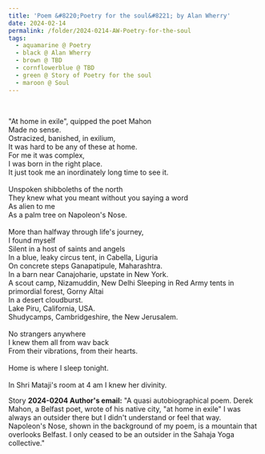 ```yaml
---
title: 'Poem &#8220;Poetry for the soul&#8221; by Alan Wherry'
date: 2024-02-14
permalink: /folder/2024-0214-AW-Poetry-for-the-soul
tags:
  - aquamarine @ Poetry
  - black @ Alan Wherry
  - brown @ TBD
  - cornflowerblue @ TBD
  - green @ Story of Poetry for the soul
  - maroon @ Soul
---
```


<br>

<p>
"At home in exile", quipped the poet Mahon<br>
Made no sense.<br>
Ostracized, banished, in exilium,<br>
It was hard to be any of these at home.<br>
For me it was complex,<br>
I was born in the right place.<br>
It just took me an inordinately long time to see it.<br>
<br>
Unspoken shibboleths of the north<br>
They knew what you meant without you saying a word<br>
As alien to me<br>
As a palm tree on Napoleon's Nose.<br>
<br>
More than halfway through life's journey,<br>
I found myself<br>
Silent in a host of saints and angels<br>
In a blue, leaky circus tent, in Cabella, Liguria<br>
On concrete steps Ganapatipule, Maharashtra.<br>
In a barn near Canajoharie, upstate in New York.<br>
A scout camp, Nizamuddin, New Delhi
Sleeping in Red Army tents in primordial forest, Gorny Altai<br>
In a desert cloudburst.<br>
Lake Piru, California, USA.<br>
Shudycamps, Cambridgeshire, the New Jerusalem.<br>
<br>
No strangers anywhere<br>
I knew them all from wav back<br>
From their vibrations, from their hearts.<br>
<br>
Home is where I sleep tonight.<br>
<br>
In Shri Mataji's room at 4 am I knew her divinity.<br>
</p>


<wave-list>
<list-title color="DarkSeaGreen" width="40">Story</list-title>
  <list-item color="BlanchedAlmond"  width="280"><b>2024-0204 Author's email:</b> "A quasi autobiographical poem. Derek Mahon, a Belfast poet, wrote of his native city, "at home in exile" I was always an outsider there but I didn't understand or feel that way. Napoleon's Nose, shown in the background of my poem, is a mountain that overlooks Belfast. I only ceased to be an outsider in the Sahaja Yoga collective."</list-item>
</wave-list>
